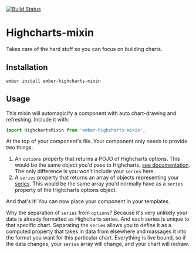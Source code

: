 [![Build Status](https://travis-ci.org/seansellek/ember-highcharts-mixin.svg?branch=master)](https://travis-ci.org/seansellek/ember-highcharts-mixin)
# Highcharts-mixin

Takes care of the hard stuff so you can focus on building charts.

## Installation

`ember install ember-highcharts-mixin`

## Usage

This mixin will automagicify a component with auto chart-drawing and refreshing. Include it with:

```javascript
import HighchartsMixin from 'ember-highcharts-mixin';
```

At the top of your component's file. Your component only needs to provide two things: 

1. An `options` property that returns a POJO of Highcharts options. This would be the same object you'd pass to Highcharts, [see documentation](http://www.highcharts.com/docs/getting-started/how-to-set-options). The only difference is you won't include your `series` here.
2. A `series` property that returns an array of objects representing your [series](http://api.highcharts.com/highcharts#series). This would be the same array you'd normally have as a `series` property of the Highcharts options object.

And that's it! You can now place your component in your templates. 

Why the separation of `series` from `options`? Because it's very unlikely your data is already formatted as Highcharts series. And each series is unique to that specific chart. Separating the `series` allows you to define it as a computed property that takes in data from elsewhere and massages it into the format you want for this particular chart. Everything is live bound, so if the data changes, your `series` array will change, and your chart will redraw.
